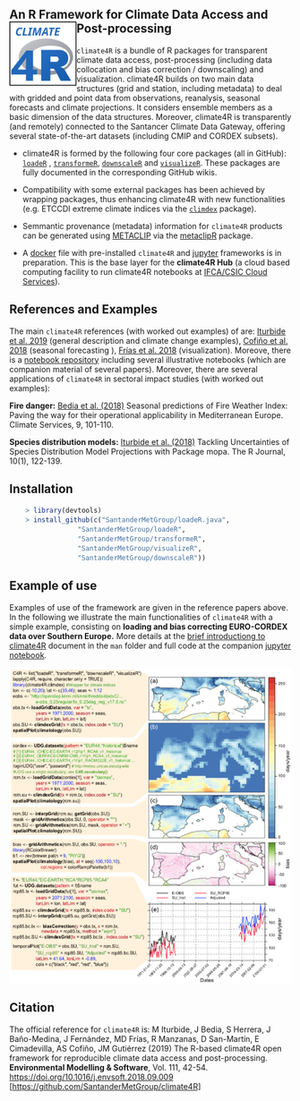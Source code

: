 
## An R Framework for Climate Data Access and Post-processing <img src="/man/figures/cliamte4R_logo.svg" align="left" alt="" width="120" />

`climate4R` is a bundle of R packages for transparent climate data access, post-processing (including data collocation and bias correction / downscaling) and visualization. climate4R builds on two main data structures (grid and station, including metadata) to deal with gridded and point data from observations, reanalysis, seasonal forecasts and climate projections. It considers ensemble members as a basic dimension of the data structures. Moreover, climate4R is transparently (and remotely) connected to the Santancer Climate Data Gateway, offering several state-of-the-art datasets (including CMIP and CORDEX subsets).

* climate4R is formed by the following four core packages (all in GitHub): [`loadeR`](https://github.com/SantanderMetGroup/loadeR) , [`transformeR`](https://github.com/SantanderMetGroup/transformeR), [`downscaleR`](https://github.com/SantanderMetGroup/downscaleR) and [`visualizeR`](https://github.com/SantanderMetGroup/visualizeR). These packages are fully documented in the corresponding GitHub wikis.

* Compatibility with some external packages has been achieved by wrapping packages, thus enhancing climate4R with new functionalities (e.g. ETCCDI extreme climate indices via the [`climdex`](https://github.com/pacificclimate/climdex.pcic) package). 

* Semmantic provenance (metadata) information for `climate4R` products can be generated using [METACLIP](http://www.metaclip.org) via the [metaclipR](https://github.com/metaclip/metaclipR) package.

* A [docker](https://www.docker.com/why-docker) file with pre-installed `climate4R` and [jupyter](https://jupyter.readthedocs.io/en/latest) frameworks is in preparation. This is the base layer for the **climate4R Hub** (a cloud based computing facility to run climate4R notebooks at [IFCA/CSIC Cloud Services](https://ifca.unican.es/en-us/research/advanced-computing-and-e-science)).


## References and Examples

The main `climate4R` references (with worked out examples) of are: [Iturbide et al. 2019](https://doi.org/10.1016/j.envsoft.2018.09.009) (general description and climate change examples), 
[Cofiño et al. 2018](http://doi.org/10.1016/j.cliser.2017.07.001) (seasonal forecasting ), [Frías et al. 2018](http://doi.org/10.1016/j.envsoft.2017.09.008) (visualization). Moreove, there is a [notebook repository](https://github.com/SantanderMetGroup/notebooks) including several illustrative notebooks (which are companion material of several papers). Moreover, there are several applications of `climate4R` in sectoral impact studies (with worked out examples):

**Fire danger:** [Bedia et al. (2018)](http://doi.org/10.1016/j.cliser.2017.04.001) Seasonal predictions of Fire Weather Index: Paving the way for their operational applicability in Mediterranean Europe. Climate Services, 9, 101-110. 

**Species distribution models:** [Iturbide et al. (2018)](https://journal.r-project.org/archive/2018/RJ-2018-019/index.html) Tackling Uncertainties of Species Distribution Model Projections with Package mopa. The R Journal, 10(1), 122-139. 


## Installation
``` r
    > library(devtools)
    > install_github(c("SantanderMetGroup/loadeR.java",
                 "SantanderMetGroup/loadeR",
                 "SantanderMetGroup/transformeR",
                 "SantanderMetGroup/visualizeR",
                 "SantanderMetGroup/downscaleR"))
```

## Example of use
Examples of use of the framework are given in the reference papers above. In the following we illustrate the main functionalities of `climate4R` with a simple example, consisting on **loading and bias correcting EURO-CORDEX data over Southern Europe.** More details at the [brief introductiong to climate4R](/master/man/2018_ClimateInformatics_Gutierrez.pdf) document in the `man` folder and full code at the companion [jupyter notebook](/master/man/notebooks/climate4R.ipynb).

<img src="/man/figures/climate4r_example.png" align="center" alt="" width="" />

## Citation
The official reference for `climate4R` is: M Iturbide, J Bedia, S Herrera, J Baño-Medina, J Fernández, MD Frías, R Manzanas, D San-Martín, E Cimadevilla, AS Cofiño, JM Gutiérrez (2019) The R-based climate4R open framework for reproducible climate data access and post-processing. **Environmental Modelling & Software**, Vol. 111, 42-54. https://doi.org/10.1016/j.envsoft.2018.09.009 [https://github.com/SantanderMetGroup/climate4R]

